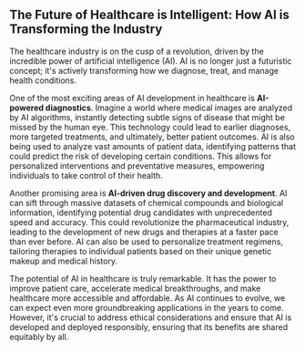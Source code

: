 ## The Future of Healthcare is Intelligent: How AI is Transforming the Industry

The healthcare industry is on the cusp of a revolution, driven by the incredible power of artificial intelligence (AI). AI is no longer just a futuristic concept; it's actively transforming how we diagnose, treat, and manage health conditions. 

One of the most exciting areas of AI development in healthcare is **AI-powered diagnostics**. Imagine a world where medical images are analyzed by AI algorithms, instantly detecting subtle signs of disease that might be missed by the human eye. This technology could lead to earlier diagnoses, more targeted treatments, and ultimately, better patient outcomes. AI is also being used to analyze vast amounts of patient data, identifying patterns that could predict the risk of developing certain conditions. This allows for personalized interventions and preventative measures, empowering individuals to take control of their health.

Another promising area is **AI-driven drug discovery and development**. AI can sift through massive datasets of chemical compounds and biological information, identifying potential drug candidates with unprecedented speed and accuracy. This could revolutionize the pharmaceutical industry, leading to the development of new drugs and therapies at a faster pace than ever before. AI can also be used to personalize treatment regimens, tailoring therapies to individual patients based on their unique genetic makeup and medical history.

The potential of AI in healthcare is truly remarkable. It has the power to improve patient care, accelerate medical breakthroughs, and make healthcare more accessible and affordable. As AI continues to evolve, we can expect even more groundbreaking applications in the years to come. However, it's crucial to address ethical considerations and ensure that AI is developed and deployed responsibly, ensuring that its benefits are shared equitably by all.
